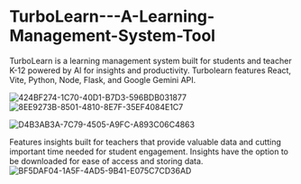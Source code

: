# TurboLearn---A-Learning-Management-System-Tool
TurboLearn is a learning management system built for students and teacher K-12 powered by AI for insights and productivity.
Turbolearn features React, Vite, Python, Node, Flask, and Google Gemini API.


![424BF274-1C70-40D1-B7D3-596BDB031877](https://github.com/user-attachments/assets/75f23be2-7caa-4db1-b2ac-4826112dc08a)
![8EE9273B-8501-4810-8E7F-35EF4084E1C7](https://github.com/user-attachments/assets/73071978-e2fa-49c4-ab28-c1ba941ef768)

![D4B3AB3A-7C79-4505-A9FC-A893C06C4863](https://github.com/user-attachments/assets/e3aadcba-ac9c-4196-9b97-ce0ba22b10ee)


Features insights built for teachers that provide valuable data and cutting important time needed for student engagement. Insights have the option to be downloaded for ease of access and storing data. 
![BF5DAF04-1A5F-4AD5-9B41-E075C7CD36AD](https://github.com/user-attachments/assets/7dc78cec-ebe0-4733-9ff6-6bb693eb158d)




